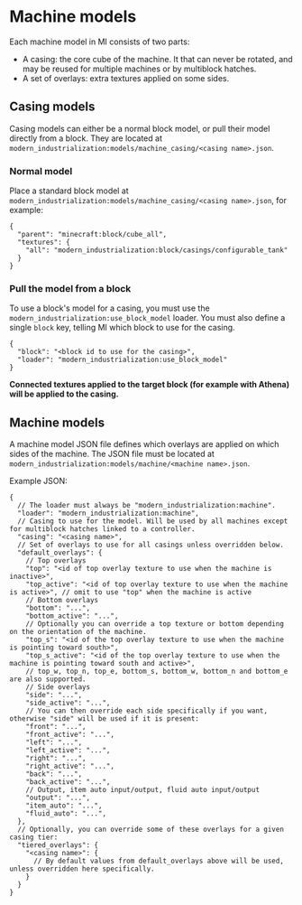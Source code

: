 # Machine models
Each machine model in MI consists of two parts:
- A casing: the core cube of the machine. It that can never be rotated, and may be reused for multiple machines or by multiblock hatches.
- A set of overlays: extra textures applied on some sides.

## Casing models
Casing models can either be a normal block model, or pull their model directly from a block.
They are located at `modern_industrialization:models/machine_casing/<casing name>.json`.

### Normal model
Place a standard block model at `modern_industrialization:models/machine_casing/<casing name>.json`, for example:
```json5
{
  "parent": "minecraft:block/cube_all",
  "textures": {
    "all": "modern_industrialization:block/casings/configurable_tank"
  }
}
```

### Pull the model from a block
To use a block's model for a casing, you must use the `modern_industrialization:use_block_model` loader.
You must also define a single `block` key, telling MI which block to use for the casing.
```json5
{
  "block": "<block id to use for the casing>",
  "loader": "modern_industrialization:use_block_model"
}
```
**Connected textures applied to the target block (for example with Athena) will be applied to the casing.** 

## Machine models
A machine model JSON file defines which overlays are applied on which sides of the machine.
The JSON file must be located at `modern_industrialization:models/machine/<machine name>.json`.

Example JSON:
```json5
{
  // The loader must always be "modern_industrialization:machine".
  "loader": "modern_industrialization:machine",
  // Casing to use for the model. Will be used by all machines except for multiblock hatches linked to a controller.
  "casing": "<casing name>",
  // Set of overlays to use for all casings unless overridden below.
  "default_overlays": {
    // Top overlays
    "top": "<id of top overlay texture to use when the machine is inactive>",
    "top_active": "<id of top overlay texture to use when the machine is active>", // omit to use "top" when the machine is active
    // Bottom overlays
    "bottom": "...",
    "bottom_active": "...",
    // Optionally you can override a top texture or bottom depending on the orientation of the machine.
    "top_s": "<id of the top overlay texture to use when the machine is pointing toward south>",
    "top_s_active": "<id of the top overlay texture to use when the machine is pointing toward south and active>",
    // top_w, top_n, top_e, bottom_s, bottom_w, bottom_n and bottom_e are also supported.
    // Side overlays
    "side": "...",
    "side_active": "...",
    // You can then override each side specifically if you want, otherwise "side" will be used if it is present:
    "front": "...",
    "front_active": "...",
    "left": "...",
    "left_active": "...",
    "right": "...",
    "right_active": "...",
    "back": "...",
    "back_active": "...",
    // Output, item auto input/output, fluid auto input/output
    "output": "...",
    "item_auto": "...",
    "fluid_auto": "...",
  },
  // Optionally, you can override some of these overlays for a given casing tier:
  "tiered_overlays": {
    "<casing name>": {
      // By default values from default_overlays above will be used, unless overridden here specifically.
    }
  }
}
```
